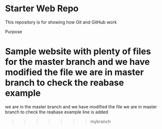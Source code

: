 # Starter Web Repo

This repository is for showing 
how Git and GitHub work

 Purpose

Sample website with plenty of files for the master branch
 and we have modified the file
we are in master branch to check the reabase example
=======
we are in the master branch and we have modified the file
we are in master branch to check the reabase example
line is added
>>>>>>> mybranch
